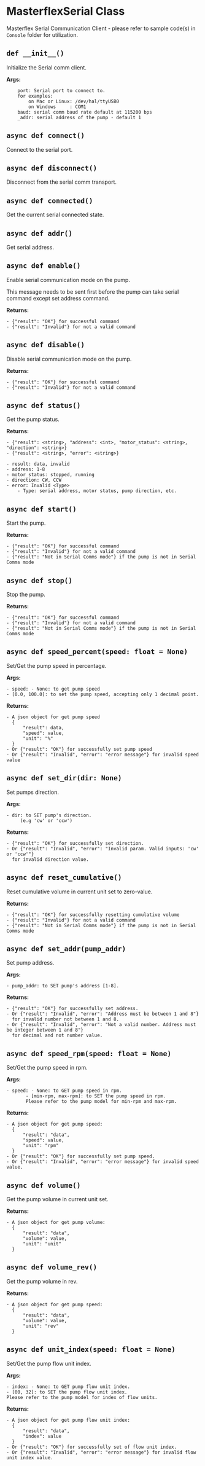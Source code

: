 # MasterflexSerial Class

Masterflex Serial Communication Client - please refer to sample code(s) in `Console` folder for utilization.



## `def __init__()`

Initialize the Serial comm client.

**Args:**
```
    port: Serial port to connect to.
    for examples:
        on Mac or Linux: /dev/hal/ttyUSB0
        on Windows     : COM1
    baud: serial comm baud rate default at 115200 bps
    _addr: serial address of the pump - default 1
```

## `async def connect()`

Connect to the serial port.

## `async def disconnect()`

Disconnect from the serial comm transport.

## `async def connected()`

Get the current serial connected state.

## `async def addr()`

Get serial address.

## `async def enable()`

Enable serial communication mode on the pump.

This message needs to be sent first before the pump can take serial command except
set address command.


**Returns:**

    - {"result": "OK"} for successful command
    - {"result": "Invalid"} for not a valid command


## `async def disable()`

Disable serial communication mode on the pump.

**Returns:**

    - {"result": "OK"} for successful command
    - {"result": "Invalid"} for not a valid command


## `async def status()`

Get the pump status.

**Returns:**

    - {"result": <string>, "address": <int>, "motor_status": <string>, "direction": <string>}
    - {"result": <string>, "error": <string>}

    - result: data, invalid
    - address: 1-8
    - motor_status: stopped, running
    - direction: CW, CCW
    - error: Invalid <Type>
        - Type: serial address, motor status, pump direction, etc.


## `async def start()`

Start the pump.

**Returns:**

    - {"result": "OK"} for successful command
    - {"result": "Invalid"} for not a valid command
    - {"result": "Not in Serial Comms mode"} if the pump is not in Serial Comms mode


## `async def stop()`

Stop the pump.

**Returns:**

    - {"result": "OK"} for successful command
    - {"result": "Invalid"} for not a valid command
    - {"result": "Not in Serial Comms mode"} if the pump is not in Serial Comms mode


## `async def speed_percent(speed: float = None)`

Set/Get the pump speed in percentage.

**Args:**

    - speed: - None: to get pump speed
    - [0.0, 100.0]: to set the pump speed, accepting only 1 decimal point.


**Returns:**

    - A json object for get pump speed
      {
          "result": data,
          "speed": value,
          "unit": "%"
      }
    - Or {"result": "OK"} for successfully set pump speed
    - Or {"result": "Invalid", "error": "error message"} for invalid speed value


## `async def set_dir(dir: None)`

Set pumps direction.

**Args:**

    - dir: to SET pump's direction.
         (e.g 'cw' or 'ccw')


**Returns:**

    - {"result": "OK"} for successfully set direction.
    - Or {"result": "Invalid", "error": "Invalid param. Valid inputs: 'cw' or 'ccw'"}
      for invalid direction value.


## `async def reset_cumulative()`

Reset cumulative volume in current unit set to zero-value.

**Returns:**

    - {"result": "OK"} for successfully resetting cumulative volume
    - {"result": "Invalid"} for not a valid command
    - {"result": "Not in Serial Comms mode"} if the pump is not in Serial Comms mode


## `async def set_addr(pump_addr)`

Set pump address.

**Args:**

    - pump_addr: to SET pump's address [1-8].


**Returns:**

    - {"result": "OK"} for successfully set address.
    - Or {"result": "Invalid", "error": "Address must be between 1 and 8"}
      for invalid number not between 1 and 8.
    - Or {"result": "Invalid", "error": "Not a valid number. Address must be integer between 1 and 8"}
      for decimal and not number value.


## `async def speed_rpm(speed: float = None)`

Set/Get the pump speed in rpm.

**Args:**

    - speed: - None: to GET pump speed in rpm.
           - [min-rpm, max-rpm]: to SET the pump speed in rpm.
           Please refer to the pump model for min-rpm and max-rpm.


**Returns:**

    - A json object for get pump speed:
      {
          "result": "data",
          "speed": value,
          "unit": "rpm"
      }
    - Or {"result": "OK"} for successfully set pump speed.
    - Or {"result": "Invalid", "error": "error message"} for invalid speed value.


## `async def volume()`

Get the pump volume in current unit set.

**Returns:**

    - A json object for get pump volume:
      {
          "result": "data",
          "volume": value,
          "unit": "unit"
      }


## `async def volume_rev()`

Get the pump volume in rev.

**Returns:**

    - A json object for get pump speed:
      {
          "result": "data",
          "volume": value,
          "unit": "rev"
      }


## `async def unit_index(speed: float = None)`

Set/Get the pump flow unit index.

**Args:**

    - index: - None: to GET pump flow unit index.
    - [00, 32]: to SET the pump flow unit index.
    Please refer to the pump model for index of flow units.


**Returns:**

    - A json object for get pump flow unit index:
      {
          "result": "data",
          "index": value
      }
    - Or {"result": "OK"} for successfully set of flow unit index.
    - Or {"result": "Invalid", "error": "error message"} for invalid flow unit index value.

